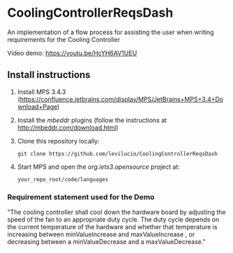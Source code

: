 # CoolingControllerReqsDash

An implementation of a flow process for assisting the user when writing requirements for the Cooling Controller

Video demo: https://youtu.be/HcYH6AV1UEU

## Install instructions

1. Install MPS 3.4.3 (https://confluence.jetbrains.com/display/MPS/JetBrains+MPS+3.4+Download+Page)

2. Install the _mbeddr_ plugins (follow the instructions at http://mbeddr.com/download.html)

3. Clone this repository locally:

    `git clone https://github.com/levilucio/CoolingControllerReqsDash`


4. Start MPS and open the _org.iets3.opensource_ project at:

    `your_repo_root/code/languages`

### Requirement statement used for the Demo

"The cooling controller shall cool down the hardware board by adjusting the speed of the fan to an appropriate duty cycle. The duty cycle depends on the current temperature of the hardware and whether that temperature is increasing between minValueIncrease and maxValueIncrease , or decreasing between a minValueDecrease and a maxValueDecrease."

